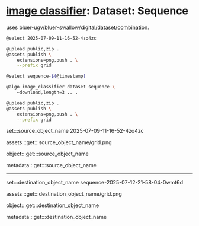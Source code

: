 # [image classifier](./image-classifier.md): Dataset: Sequence

uses [bluer-ugv/bluer-swallow/digital/dataset/combination](https://github.com/kamangir/bluer-ugv/blob/main/bluer_ugv/docs/bluer-swallow-digital-dataset-combination.md).

```bash
@select 2025-07-09-11-16-52-4zo4zc

@upload public,zip .
@assets publish \
    extensions=png,push . \
    --prefix grid

@select sequence-$(@timestamp)

@algo image_classifier dataset sequence \
    ~download,length=3 .. .

@upload public,zip .
@assets publish \
    extensions=png,push . \
    --prefix grid
```

set:::source_object_name 2025-07-09-11-16-52-4zo4zc

assets:::get:::source_object_name/grid.png

object:::get:::source_object_name

metadata:::get:::source_object_name

---

set:::destination_object_name sequence-2025-07-12-21-58-04-0wmt6d

assets:::get:::destination_object_name/grid.png

object:::get:::destination_object_name

metadata:::get:::destination_object_name